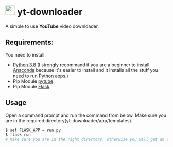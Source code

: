 # <img src="https://i.imgur.com/vRz9BFk.png" width="30px"> yt-downloader

A simple to use **YouTube** video downloader.

## Requirements:
You need to install:
* [Python 3.8](https://www.python.org/) (I strongly recommand if you are a beginner to install [Anaconda](https://www.anaconda.com/products/individual) because it's easier to install and it installs all the stuff you need to run Python apps.)
* Pip Module [pytube](https://pypi.org/project/pytube/)
* Pip Module [Flask](https://pypi.org/project/Flask/)


## Usage
Open a command prompt and run the command from below. Make sure you are in the required directory(yt-downloader/app/templates).
```bash
$ set FLASK_APP = run.py
$ flask run
# Make sure you are in the right directory, otherwise you will get an error.
```

